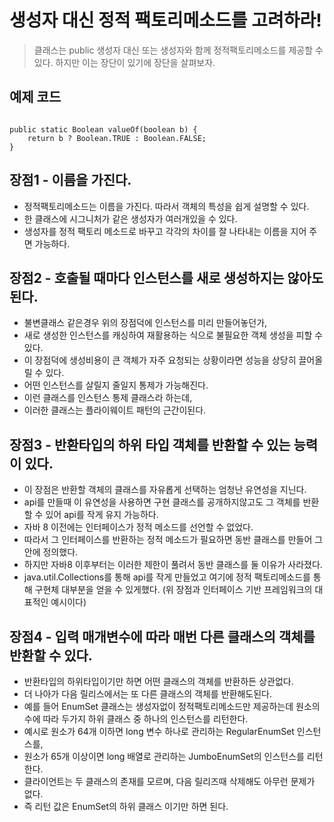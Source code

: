 # 생성자 대신 정적 팩토리메소드를 고려하라!
> 클래스는 public 생성자 대신 또는 생성자와 함께 정적팩토리메소드를 제공할 수 있다. 하지만 이는 장단이 있기에 장단을 살펴보자.

## 예제 코드
<code>
public static Boolean valueOf(boolean b) {
    return b ? Boolean.TRUE : Boolean.FALSE;
}
</code>

## 장점1 - 이름을 가진다.
* 정적팩토리메소드는 이름을 가진다. 따라서 객체의 특성을 쉽게 설명할 수 있다.
* 한 클래스에 시그니처가 같은 생성자가 여러개있을 수 있다.
* 생성자를 정적 팩토리 메소드로 바꾸고 각각의 차이를 잘 나타내는 이름을 지어 주면 가능하다.

## 장점2 - 호출될 때마다 인스턴스를 새로 생성하지는 않아도 된다.
* 불변클래스 같은경우 위의 장점덕에 인스턴스를 미리 만들어놓던가,
* 새로 생성한 인스턴스를 캐싱하여 재활용하는 식으로 불필요한 객체 생성을 피할 수 있다.
* 이 장점덕에 생성비용이 큰 객체가 자주 요청되는 상황이라면 성능을 상당히 끌어올릴 수 있다.
* 어떤 인스턴스를 살릴지 줄일지 통제가 가능해진다.
* 이런 클래스를 인스턴스 통제 클래스라 하는데,
* 이러한 클래스는 플라이웨이트 패턴의 근간이된다.

## 장점3 - 반환타입의 하위 타입 객체를 반환할 수 있는 능력이 있다.
* 이 장점은 반환할 객체의 클래스를 자유롭게 선택하는 엄청난 유연성을 지닌다.
* api를 만들때 이 유연성을 사용하면 구현 클래스를 공개하지않고도 그 객체를 반환할 수 있어 api를 작게 유지 가능하다.
* 자바 8 이전에는 인터페이스가 정적 메소드를 선언할 수 없었다.
* 따라서 그 인터페이스를 반환하는 정적 메소드가 필요하면 동반 클래스를 만들어 그 안에 정의했다.
* 하지만 자바8 이후부터는 이러한 제한이 풀려서 동반 클래스를 둘 이유가 사라졌다.
* java.util.Collections를 통해 api를 작게 만들었고 여기에 정적 팩토리메소드를 통해 구현체 대부분을 얻을 수 있게했다. (위 장점과 인터페이스 기반 프레임워크의 대표적인 예시이다)

## 장점4 - 입력 매개변수에 따라 매번 다른 클래스의 객체를 반환할 수 있다.
* 반환타입의 하위타입이기만 하면 어떤 클래스의 객체를 반환하든 상관없다.
* 더 나아가 다음 릴리스에서는 또 다른 클래스의 객체를 반환해도된다.
* 예를 들어 EnumSet 클래스는 생성자없이 정적팩토리메소드만 제공하는데 원소의 수에 따라 두가지 하위 클래스 중 하나의 인스턴스를 리턴한다.
* 예시로 원소가 64개 이하면 long 변수 하나로 관리하는 RegularEnumSet 인스턴스를,
* 원소가 65개 이상이면 long 배열로 관리하는 JumboEnumSet의 인스턴스를 리턴한다.
* 클라이언트는 두 클래스의 존재를 모르며, 다음 릴리즈때 삭제해도 아무런 문제가 없다. 
* 즉 리턴 값은 EnumSet의 하위 클래스 이기만 하면 된다.
